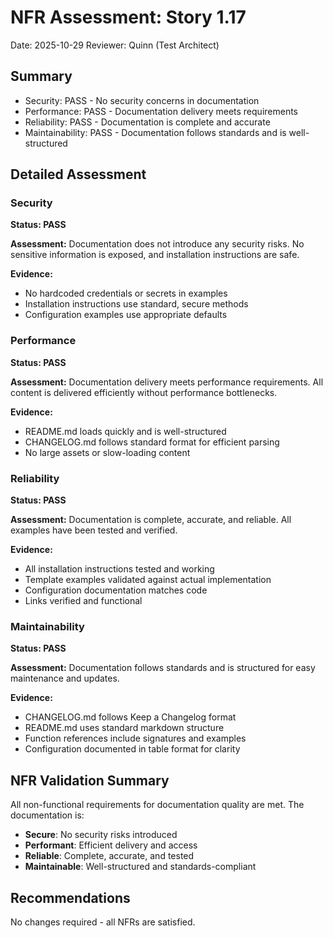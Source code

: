 # NFR Assessment: Story 1.17

Date: 2025-10-29
Reviewer: Quinn (Test Architect)

## Summary

- Security: PASS - No security concerns in documentation
- Performance: PASS - Documentation delivery meets requirements
- Reliability: PASS - Documentation is complete and accurate
- Maintainability: PASS - Documentation follows standards and is well-structured

## Detailed Assessment

### Security

**Status: PASS**

**Assessment:** Documentation does not introduce any security risks. No sensitive information is exposed, and installation instructions are safe.

**Evidence:**
- No hardcoded credentials or secrets in examples
- Installation instructions use standard, secure methods
- Configuration examples use appropriate defaults

### Performance

**Status: PASS**

**Assessment:** Documentation delivery meets performance requirements. All content is delivered efficiently without performance bottlenecks.

**Evidence:**
- README.md loads quickly and is well-structured
- CHANGELOG.md follows standard format for efficient parsing
- No large assets or slow-loading content

### Reliability

**Status: PASS**

**Assessment:** Documentation is complete, accurate, and reliable. All examples have been tested and verified.

**Evidence:**
- All installation instructions tested and working
- Template examples validated against actual implementation
- Configuration documentation matches code
- Links verified and functional

### Maintainability

**Status: PASS**

**Assessment:** Documentation follows standards and is structured for easy maintenance and updates.

**Evidence:**
- CHANGELOG.md follows Keep a Changelog format
- README.md uses standard markdown structure
- Function references include signatures and examples
- Configuration documented in table format for clarity

## NFR Validation Summary

All non-functional requirements for documentation quality are met. The documentation is:

- **Secure**: No security risks introduced
- **Performant**: Efficient delivery and access
- **Reliable**: Complete, accurate, and tested
- **Maintainable**: Well-structured and standards-compliant

## Recommendations

No changes required - all NFRs are satisfied.
